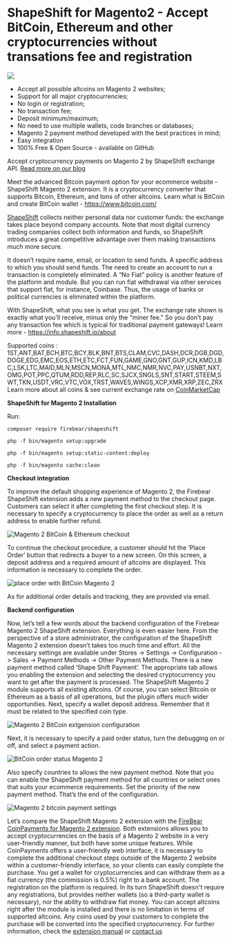 # ShapeShift for Magento2 - Accept BitCoin, Ethereum and other cryptocurrencies without transations fee and registration

<img src="https://firebearstudio.com/blog/wp-content/uploads/2017/10/Firebear-ShapeShift.png" />

- Accept all possible altcoins on Magento 2 websites;
- Support for all major cryptocurrencies;
- No login or registration;
- No transaction fee;
- Deposit minimum/maximum;
- No need to use multiple wallets, code branches or databases;
- Magento 2 payment method developed with the best practices in mind; 
- Easy integration 
- 100% Free & Open Source - available on GitHub

Accept cryptocurrency payments on Magento 2 by ShapeShift exchange API. <a href="https://firebearstudio.com/blog/firebear-shapeshift-magento-2-extension.html">Read more on our blog</a> 

Meet the advanced Bitcoin payment option for your ecommerce website - ShapeShift Magento 2 extension. It is a cryptocurrency converter that supports Bitcoin, Ethereum, and tons of other altcoins. Learn what is BitCoin and create BitCoin wallet - https://www.bitcoin.com/ 

<a href="https://shapeshift.io" target="_blank">ShapeShift</a> collects neither personal data nor customer funds: the exchange takes place beyond company accounts. Note that most digital currency trading companies collect both information and funds, so ShapeShift introduces a great competitive advantage over them making transactions much more secure.

It doesn’t require name, email, or location to send funds. A specific address to which you should send funds. The need to create an account to run a transaction is completely eliminated.
A “No Fiat” policy is another feature of the platform and module. But you can run fiat withdrawal via other services that support fiat, for instance, Coinbase. Thus, the usage of banks or political currencies is eliminated within the platform.

With ShapeShift, what you see is what you get. The exchange rate shown is exactly what you'll receive, minus only the "miner fee." So you don't pay any transaction fee which is typical for traditional payment gateways! Learn more - https://info.shapeshift.io/about 

Supported coins : 1ST,ANT,BAT,BCH,BTC,BCY,BLK,BNT,BTS,CLAM,CVC,DASH,DCR,DGB,DGD,DOGE,EDG,EMC,EOS,ETH,ETC,FCT,FUN,GAME,GNO,GNT,GUP,ICN,KMD,LBC,LSK,LTC,MAID,MLN,MSCN,MONA,MTL,NMC,NMR,NVC,PAY,USNBT,NXT,OMG,POT,PPC,QTUM,RDD,REP,RLC,SC,SJCX,SNGLS,SNT,START,STEEM,SWT,TKN,USDT,VRC,VTC,VOX,TRST,WAVES,WINGS,XCP,XMR,XRP,ZEC,ZRX
Learn more about all coins & see current exchange rate on <a href="https://coinmarketcap.com/" target="_blank">CoinMarketCap</a>

<b>ShapeShift for Magento 2 Installation</b>

Run:
```
composer require firebear/shapeshift
```
``` 
php -f bin/magento setup:upgrade
```
```
php -f bin/magento setup:static-content:deploy
```
```
php -f bin/magento cache:clean
```
<b>Checkout integration</b>

To improve the default shopping experience of Magento 2, the Firebear ShapeShift extension adds a new payment method to the checkout page.  Customers can select it after completing the first checkout step. It is necessary to specify a cryptocurrency to place the order as well as a return address to enable further refund. 

<img src="https://firebearstudio.com/blog/wp-content/uploads/2017/10/Magento-2-ShapeShift-Checkout.gif" alt="Magento 2 BitCoin & Ethereum checkout" title="Accept BitCoin on Magento 2">

To continue the checkout procedure, a customer should hit the ‘Place Order’ button that redirects a buyer to a new screen. On this screen, a deposit address and a required amount of altcoins are displayed. This information is necessary to complete the order.

<img src="https://firebearstudio.com/blog/wp-content/uploads/2017/10/Magento-2-ShapeShift-Integration.jpg" alt="place order with BitCoin Magento 2" title="BitCoin integration Magento 2" />

As for additional order details and tracking, they are provided via email. 

<b>Backend configuration</b>

Now, let’s tell a few words about the backend configuration of the Firebear Magento 2 ShapeShift extension. Everything is even easier here. From the perspective of a store administrator, the configuration of the ShapeShift Magento 2 extension doesn’t takes too much time and effort. All the necessary settings are available under Stores -> Settings -> Configuration -> Sales -> Payment Methods -> Other Payment Methods. There is a new payment method called ‘Shape Shift Payment’. The appropriate tab allows you enabling the extension and selecting the desired cryptocurrency you want to get after the payment is processed. The ShapeShift Magento 2 module supports all existing altcoins. Of course, you can select Bitcoin or Ethereum as a basis of all operations, but the plugin offers much wider opportunities. Next, specify a wallet deposit address. Remember that it must be related to the specified coin type.

<img src="https://firebearstudio.com/blog/wp-content/uploads/2017/10/Magento-2-ShapeShift-Backend.gif" alt="Magento 2 BitCoin extgension configuration" title="Magento 2 admn bitcoin" />

Next, it is necessary to specify a paid order status, turn the debugging on or off, and select a payment action. 

<img src="https://firebearstudio.com/blog/wp-content/uploads/2017/10/Magento-2-ShapeShift-Order-Status.jpg" alt="BitCoin order status Magento 2" title="Ethereum integration Magento 2" />

Also specify countries to allows the new payment method. Note that you can enable the ShapeShift payment method for all countries or select ones that suits your ecommerce requirements. Set the priority of the new payment method. That’s the end of the configuration.

<img src="https://firebearstudio.com/blog/wp-content/uploads/2017/10/Magento-2-ShapeShift-Applicable-Countries.gif" alt="Magento 2 bitcoin payment settings" />

Let’s compare the ShapeShift Magento 2 extension with the <a href="https://firebearstudio.com/coinpayments-for-magento-2-bitcoin-ethereum-cryptocurrency.html">FireBear CoinPayments for Magento 2 extension</a>. Both extensions allows you to accept cryptocurrencies on the basis of a Magento 2 website in a very user-friendly manner, but both have some unique features. While CoinPayments offers a user-friendly web interface, it is necessary to complete the additional checkout steps outside of the Magento 2 website within a customer-friendly interface, so your clients can easily complete the purchase. You get a wallet for cryptocurrencies and can withdraw them as a fiat currency (the commission is 0.5%) right to a bank account. The registration on the platform is required. 
In its turn ShapeShift doesn't require any registrations, but provides neither wallets (so a third-party wallet is necessary), nor the ability to withdraw fiat money. You can accept altcoins right after the module is installed and there is no limitation in terms of supported altcoins. Any coins used by your customers to complete the purchase will be converted into the specified cryptocurrency. For further information, check the <a href="https://firebearstudio.com/blog/firebear-shapeshift-magento-2-extension-manual.html">extension manual</a> or <a href="https://firebearstudio.com/contacts">contact us</a> 




